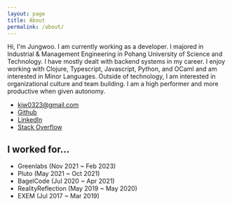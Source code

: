 ```yaml
---
layout: page
title: About
permalink: /about/
---
```


Hi, I'm Jungwoo. I am currently working as a developer. I majored in Industrial & Management Engineering in Pohang University of Science and Technology. I have mostly dealt with backend systems in my career. I enjoy working with Clojure, Typescript, Javascript, Python, and OCaml and am interested in Minor Languages. Outside of technology, I am interested in organizational culture and team building. I am a high performer and more productive when given autonomy.

- <kjw0323@gmail.com>
- [Github][github]
- [LinkedIn][linkedin]
- [Stack Overflow][stackoverflow]

## I worked for...
- Greenlabs (Nov 2021 ~ Feb 2023)
- Pluto (May 2021 ~ Oct 2021)
- BagelCode (Jul 2020 ~ Apr 2021)
- RealityReflection (May 2019 ~ May 2020)
- EXEM (Jul 2017 ~ Mar 2019)

[github]: https://github.com/jungwookim
[linkedin]: https://www.linkedin.com/in/jungwoo-kim-1a358610b/
[stackoverflow]: https://stackoverflow.com/users/3176741/sunsets
